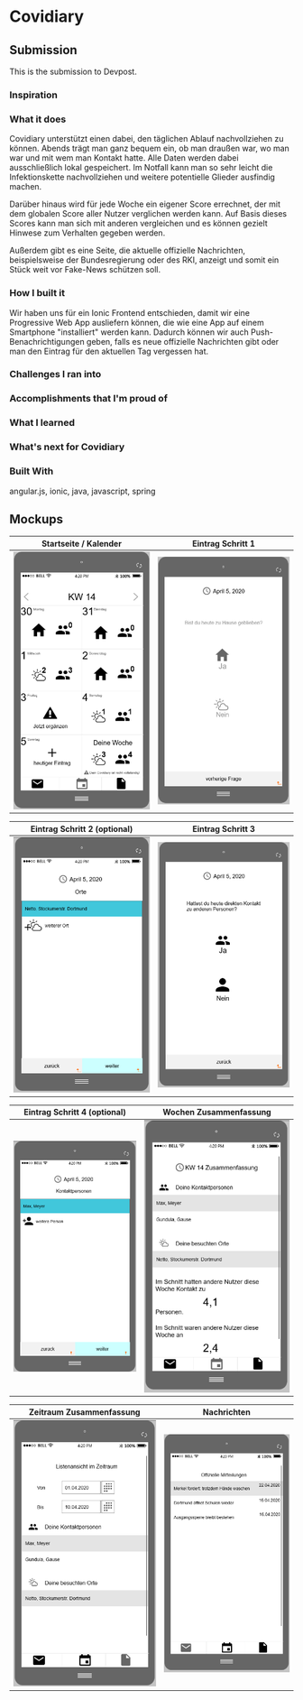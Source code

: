 # Covidiary

## Submission
This is the submission to Devpost.

### Inspiration
### What it does
Covidiary unterstützt einen dabei, den täglichen Ablauf nachvollziehen zu können. Abends trägt man ganz bequem ein, ob man draußen war, wo man war und mit wem man Kontakt hatte. Alle Daten werden dabei ausschließlich lokal gespeichert. Im Notfall kann man so sehr leicht die Infektionskette nachvollziehen und weitere potentielle Glieder ausfindig machen.

Darüber hinaus wird für jede Woche ein eigener Score errechnet, der mit dem globalen Score aller Nutzer verglichen werden kann. Auf Basis dieses Scores kann man sich mit anderen vergleichen und es können gezielt Hinwese zum Verhalten gegeben werden.

Außerdem gibt es eine Seite, die aktuelle offizielle Nachrichten, beispielsweise der Bundesregierung oder des RKI, anzeigt und somit ein Stück weit vor Fake-News schützen soll.

### How I built it
Wir haben uns für ein Ionic Frontend entschieden, damit wir eine Progressive Web App ausliefern können, die wie eine App auf einem Smartphone "installiert" werden kann. Dadurch können wir auch Push-Benachrichtigungen geben, falls es neue offizielle Nachrichten gibt oder man den Eintrag für den aktuellen Tag vergessen hat.

### Challenges I ran into
### Accomplishments that I'm proud of
### What I learned
### What's next for Covidiary
### Built With
angular.js, ionic, java, javascript, spring

## Mockups

| Startseite / Kalender | Eintrag Schritt 1 |
| --- | --- |
| ![Startseite](./mockUps/covidiary-calender.PNG) | ![Eintrag](./mockUps/eintrag.PNG) |

| Eintrag Schritt 2 (optional) | Eintrag Schritt 3 |
| --- | --- |
| ![Orte](./mockUps/orte.PNG) | ![Personen](./mockUps/people.PNG) |

| Eintrag Schritt 4 (optional) | Wochen Zusammenfassung |
| --- | --- |
| ![Personen-Eintrag](./mockUps/people-entry.PNG) | ![Woche](./mockUps/weekly.PNG) |

| Zeitraum Zusammenfassung | Nachrichten |
| --- | --- |
| ![Zeitraum](./mockUps/period.PNG) | ![Nachrichten](./mockUps/news.PNG) |

